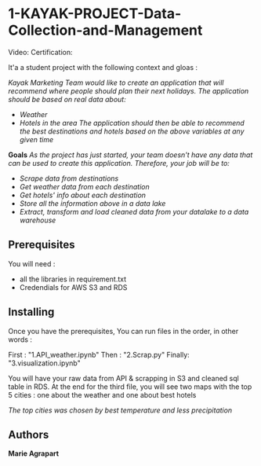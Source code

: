 # 1-KAYAK-PROJECT-Data-Collection-and-Management

Video:
Certification:

It'a a student project with the following context and gloas : 

*Kayak Marketing Team would like to create an application that will recommend where people should plan their next holidays. The application should be based on real data about:*
- *Weather*
- *Hotels in the area*
*The application should then be able to recommend the best destinations and hotels based on the above variables at any given time*

**Goals** 
*As the project has just started, your team doesn't have any data that can be used to create this application. Therefore, your job will be to:*

- *Scrape data from destinations*
- *Get weather data from each destination*
- *Get hotels' info about each destination*
- *Store all the information above in a data lake*
- *Extract, transform and load cleaned data from your datalake to a data warehouse*


## Prerequisites

You will need : 
- all the libraries in requirement.txt 
- Credendials for AWS S3 and RDS 

## Installing

Once you have the prerequisites, 
You can run files in the order, in other words : 

First : 
"1.API_weather.ipynb"
Then :
"2.Scrap.py"
Finally: 
"3.visualization.ipynb"

You will have your raw data from API & scrapping in S3 and cleaned sql table in RDS. 
At the end for the third file, you will see two maps with the top 5 cities : one about the weather and one about best hotels

*The top cities was chosen by best temperature and less precipitation* 

## Authors

**Marie Agrapart** 


